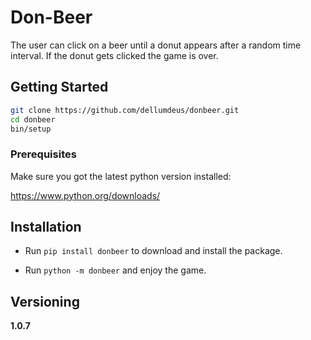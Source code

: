 # Don-Beer

The user can click on a beer until a donut appears after a random time interval. If the donut gets clicked the game is over.

## Getting Started

```sh
git clone https://github.com/dellumdeus/donbeer.git
cd donbeer
bin/setup
```

### Prerequisites

Make sure you got the latest python version installed:

https://www.python.org/downloads/

## Installation

* Run `pip install donbeer` to download and install the package.

* Run `python -m donbeer` and enjoy the game.

## Versioning

**1.0.7**
